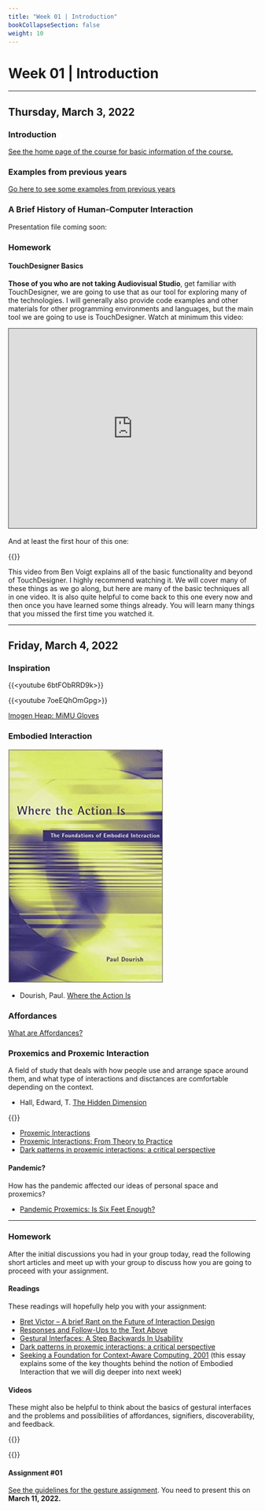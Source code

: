 ```yaml
---
title: "Week 01 | Introduction"
bookCollapseSection: false
weight: 10
---
```


# Week 01 | Introduction

---

## Thursday, March 3, 2022

### Introduction

[See the home page of the course for basic information of the course.](../)

### Examples from previous years

[Go here to see some examples from previous years](../showcase/)

### A Brief History of Human-Computer Interaction

Presentation file coming soon: 

### Homework

#### TouchDesigner Basics

**Those of you who are not taking Audiovisual Studio**, get familiar with TouchDesigner, we are going to use that as our tool for exploring many of the technologies. I will generally also provide code examples and other materials for other programming environments and languages, but the main tool we are going to use is TouchDesigner. Watch at minimum this video:

<iframe src="https://aalto.cloud.panopto.eu/Panopto/Pages/Embed.aspx?id=51dc3ede-cf7d-47e9-ad5e-acdf0126d2e3&amp;autoplay=false&amp;offerviewer=true&amp;showtitle=true&amp;showbrand=false&amp;start=0&amp;interactivity=all" style="border: 1px solid #464646;" allowfullscreen="" allow="autoplay" width="100%" height="405"></iframe>

And at least the first hour of this one:

{{<youtube wmM1lCWtn6o>}}

This video from Ben Voigt explains all of the basic functionality and beyond of TouchDesigner. I highly recommend watching it. We will cover many of these things as we go along, but here are many of the basic techniques all in one video. It is also quite helpful to come back to this one every now and then once you have learned some things already. You will learn many things that you missed the first time you watched it.

---

## Friday, March 4, 2022

### Inspiration

{{<youtube 6btFObRRD9k>}}

{{<youtube 7oeEQhOmGpg>}}

[Imogen Heap: MiMU Gloves](https://mimugloves.com/)

### Embodied Interaction

![Where the Action Is](img/dourish.jpg)

- Dourish, Paul. [Where the Action Is](https://mitpress.mit.edu/books/where-action)

### Affordances

[What are Affordances?](https://www.interaction-design.org/literature/topics/affordances)

### Proxemics and Proxemic Interaction

A field of study that deals with how people use and arrange space around them, and what type of interactions and disctances are comfortable depending on the context.

- Hall, Edward, T. [The Hidden Dimension](https://archive.org/details/hiddendimensionhall00hall)

{{<youtube pw3FZ3xOBVo>}}

- [Proxemic Interactions](https://interactions.acm.org/archive/view/january-february-2011/proxemic-interactions1)
- [Proxemic Interactions: From Theory to Practice](https://www.morganclaypool.com/doi/abs/10.2200/S00619ED1V01Y201502HCI025)
- [Dark patterns in proxemic interactions: a critical perspective](https://dl.acm.org/doi/abs/10.1145/2598510.2598541)

#### Pandemic?

How has the pandemic affected our ideas of personal space and proxemics?

- [Pandemic Proxemics: Is Six Feet Enough? ](https://www.psychologytoday.com/us/blog/between-the-lines/202004/pandemic-proxemics-is-six-feet-enough)

---

### Homework

After the initial discussions you had in your group today, read the following short articles and meet up with your group to discuss how you are going to proceed with your assignment.

#### Readings

These readings will hopefully help you with your assignment:

- [Bret Victor – A brief Rant on the Future of Interaction Design](http://worrydream.com/ABriefRantOnTheFutureOfInteractionDesign/)
- [Responses and Follow-Ups to the Text Above](http://worrydream.com/ABriefRantOnTheFutureOfInteractionDesign/responses.html)
- [Gestural Interfaces: A Step Backwards In Usability](https://jnd.org/gestural_interfaces_a_step_backwards_in_usability_6/)
- [Dark patterns in proxemic interactions: a critical perspective](https://dl.acm.org/doi/abs/10.1145/2598510.2598541)
- [Seeking a Foundation for Context-Aware Computing, 2001](https://www.dourish.com/embodied/essay.pdf) (this essay explains some of the key thoughts behind the notion of Embodied Interaction that we will dig deeper into next week)


#### Videos

These might also be helpful to think about the basics of gestural interfaces and the problems and possibilities of affordances, signifiers, discoverability, and feedback.

{{<youtube JFirvnAVmtc>}}

{{<youtube bgEJPf5PN4w>}}

#### Assignment #01

[See the guidelines for the gesture assignment](../gesture-assignment/). You need to present this on **March 11, 2022.**